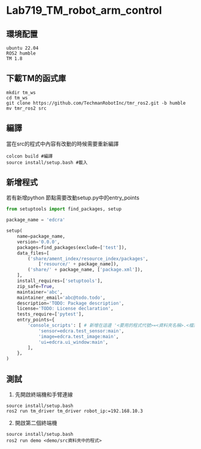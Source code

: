 # Lab719_TM_robot_arm_control

## 環境配置
```
ubuntu 22.04
ROS2 humble
TM 1.8
```

## 下載TM的函式庫
```
mkdir tm_ws
cd tm_ws
git clone https://github.com/TechmanRobotInc/tmr_ros2.git -b humble
mv tmr_ros2 src
```

## 編譯
當在src的程式中內容有改動的時候需要重新編譯
```
colcon build #編譯
source install/setup.bash #載入
```

## 新增程式
若有新增python 節點需要改動setup.py中的entry_points
```python
from setuptools import find_packages, setup

package_name = 'edcra'

setup(
    name=package_name,
    version='0.0.0',
    packages=find_packages(exclude=['test']),
    data_files=[
        ('share/ament_index/resource_index/packages',
            ['resource/' + package_name]),
        ('share/' + package_name, ['package.xml']),
    ],
    install_requires=['setuptools'],
    zip_safe=True,
    maintainer='abc',
    maintainer_email='abc@todo.todo',
    description='TODO: Package description',
    license='TODO: License declaration',
    tests_require=['pytest'],
    entry_points={
        'console_scripts': [ # 新增在這邊 '<要用的程式代號>=<資料夾名稱>.<檔案>:main'
        	'sensor=edcra.test_sensor:main',
        	'image=edcra.test_image:main',
        	'ui=edcra.ui_window:main',
        ],
    },
)
```






## 測試  
1. 先開啟終端機和手臂連線
```
source install/setup.bash
ros2 run tm_driver tm_driver robot_ip:=192.168.10.3
```
2. 開啟第二個終端機
```
source install/setup.bash
ros2 run demo <demo/src資料夾中的程式>
```



